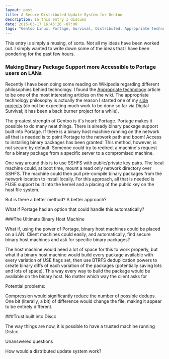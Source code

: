 ```yaml
---
layout: post
title: A Secure Distributed Update System for Gentoo
description: In this entry I discuss 
date: 2015-03-17 16:45:26 -07:00
tags: "Gentoo Linux, Portage, Survival, Distributed, Appropriate technology"
---
```


This entry is simply a musing, of sorts. Not all my ideas have been worked out. I simply wanted to write down some of the ideas that I have been pondering for the past few hours.

### Making Binary Package Support more Accessible to Portage users on LANs

Recently I have been doing some reading on Wikipedia regarding different philosophies behind technology. I found the [Appropriate technology](https://en.wikipedia.org/wiki/Appropriate_technology) article to be one of the most interesting articles on the wiki. The appropriate technology philosophy is actually the reason I started one of my [side projects](http://www.digitalsurvival.us) (do not be expecting much work to be done so far via Digital Survival; it has been a back burner project for a while).

The greatest strength of Gentoo is it's heart: Portage. Portage makes it possible to do many neat things. There is already binary package support built into Portage. If there is a binary host machine running on the network all that is needed is to point Portage to the network path and boom! Access to installing binary packages has been granted! This method, however, is not secure by default. Someone could try to redirect a machine's request for a binary package from a specific server to a compromised machine.

One way around this is to use SSHFS with public/private key pairs. The local machine could, at boot time, mount a read only network directory over SSHFS. The machine could then pull pre-compile binary packages from the network location to install locally. For this approach, all that is needed is FUSE support built into the kernel and a placing of the public key on the host file system.

But is there a better method? A better approach?

What if Portage had an option that could handle this automatically?

###The Ultimate Binary Host Machine

What if, using the power of Portage, binary host machines could be placed on a LAN. Client machines could easily, and automatically, find secure binary host machines and ask for specific binary packages?

The host machine would need a lot of space for this to work properly, but what if a binary host machine would build every package available with every variation of USE flags set, then use BTRFS deduplication powers to create binary diffs of each variation of the packages (potentially saving lots and lots of space). This way every way to build the package would be available on the binary host. No matter which way the client asks for 

Potential problems:

Compression would significantly reduce the number of possible dedups. One bit (literally, a bit) of difference would change the file, making it appear to be entirely different.

###Trust built into Discc

The way things are now, it is possible to have a trusted machine running Distcc.

Unanswered questions

How would a distributed update system work?